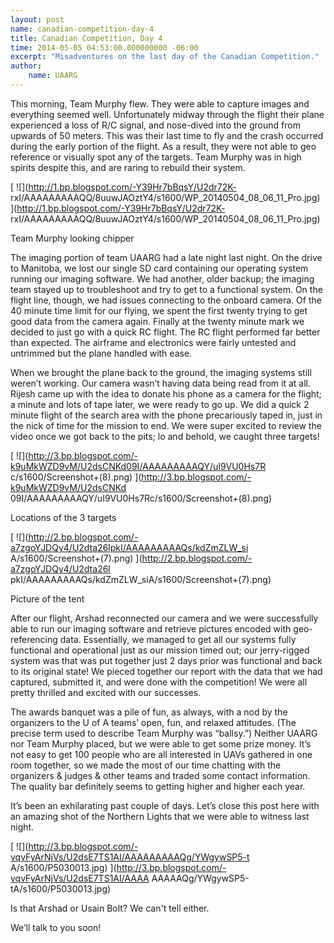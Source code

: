 ```yaml
--- 
layout: post 
name: canadian-competition-day-4 
title: Canadian Competition, Day 4 
time: 2014-05-05 04:53:00.000000000 -06:00 
excerpt: "Misadventures on the last day of the Canadian Competition."
author:
    name: UAARG
---
```

  
This morning, Team Murphy flew. They were able to capture images and
everything seemed well. Unfortunately midway through the flight their plane
experienced a loss of R/C signal, and nose-dived into the ground from upwards
of 50 meters. This was their last time to fly and the crash occurred during
the early portion of the flight. As a result, they were not able to geo
reference or visually spot any of the targets. Team Murphy was in high spirits
despite this, and are raring to rebuild their system.

[ ![](http://1.bp.blogspot.com/-Y39Hr7bBqsY/U2dr72K-
rxI/AAAAAAAAAQQ/8uuwJAOztY4/s1600/WP_20140504_08_06_11_Pro.jpg)
](http://1.bp.blogspot.com/-Y39Hr7bBqsY/U2dr72K-
rxI/AAAAAAAAAQQ/8uuwJAOztY4/s1600/WP_20140504_08_06_11_Pro.jpg)

Team Murphy looking chipper

The imaging portion of team UAARG had a late night last night. On the drive to
Manitoba, we lost our single SD card containing our operating system running
our imaging software. We had another, older backup; the imaging team stayed up
to troubleshoot and try to get to a functional system. On the flight line,
though, we had issues connecting to the onboard camera. Of the 40 minute time
limit for our flying, we spent the first twenty trying to get good data from
the camera again. Finally at the twenty minute mark we decided to just go with
a quick RC flight. The RC flight performed far better than expected. The
airframe and electronics were fairly untested and untrimmed but the plane
handled with ease.

When we brought the plane back to the ground, the imaging systems still
weren’t working. Our camera wasn’t having data being read from it at all.
Rijesh came up with the idea to donate his phone as a camera for the flight; a
minute and lots of tape later, we were ready to go up. We did a quick 2 minute
flight of the search area with the phone precariously taped in, just in the
nick of time for the mission to end. We were super excited to review the video
once we got back to the pits; lo and behold, we caught three targets!


[ ![](http://3.bp.blogspot.com/-k9uMkWZD9vM/U2dsCNKd09I/AAAAAAAAAQY/uI9VU0Hs7R
c/s1600/Screenshot+\(8\).png) ](http://3.bp.blogspot.com/-k9uMkWZD9vM/U2dsCNKd
09I/AAAAAAAAAQY/uI9VU0Hs7Rc/s1600/Screenshot+\(8\).png)

Locations of the 3 targets

[ ![](http://2.bp.blogspot.com/-a7zgoYJDQy4/U2dta26lpkI/AAAAAAAAAQs/kdZmZLW_si
A/s1600/Screenshot+\(7\).png) ](http://2.bp.blogspot.com/-a7zgoYJDQy4/U2dta26l
pkI/AAAAAAAAAQs/kdZmZLW_siA/s1600/Screenshot+\(7\).png)

Picture of the tent

After our flight, Arshad reconnected our camera and we were successfully able
to run our imaging software and retrieve pictures encoded with geo-referencing
data. Essentially, we managed to get all our systems fully functional and
operational just as our mission timed out; our jerry-rigged system was that
was put together just 2 days prior was functional and back to its original
state! We pieced together our report with the data that we had captured,
submitted it, and were done with the competition! We were all pretty thrilled
and excited with our successes.

  

The awards banquet was a pile of fun, as always, with a nod by the organizers
to the U of A teams’ open, fun, and relaxed attitudes. (The precise term used
to describe Team Murphy was “ballsy.”) Neither UAARG nor Team Murphy placed,
but we were able to get some prize money. It’s not easy to get 100 people who
are all interested in UAVs gathered in one room together, so we made the most
of our time chatting with the organizers & judges & other teams and traded
some contact information. The quality bar definitely seems to getting higher
and higher each year.

It’s been an exhilarating past couple of days. Let’s close this post here with
an amazing shot of the Northern Lights that we were able to witness last
night.

[ ![](http://3.bp.blogspot.com/-vqvFyArNjVs/U2dsE7TS1AI/AAAAAAAAAQg/YWgywSP5-t
A/s1600/P5030013.jpg) ](http://3.bp.blogspot.com/-vqvFyArNjVs/U2dsE7TS1AI/AAAA
AAAAAQg/YWgywSP5-tA/s1600/P5030013.jpg)

Is that Arshad or Usain Bolt? We can't tell either.

We’ll talk to you soon!

